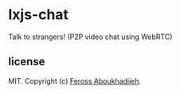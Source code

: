# lxjs-chat

Talk to strangers! (P2P video chat using WebRTC)

## license

MIT. Copyright (c) [Feross Aboukhadijeh](http://feross.org).
